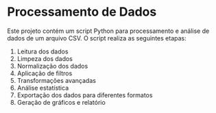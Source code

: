 # Processamento de Dados

Este projeto contém um script Python para processamento e análise de dados de um arquivo CSV. O script realiza as seguintes etapas:

1. Leitura dos dados
2. Limpeza dos dados
3. Normalização dos dados
4. Aplicação de filtros
5. Transformações avançadas
6. Análise estatística
7. Exportação dos dados para diferentes formatos
8. Geração de gráficos e relatório


